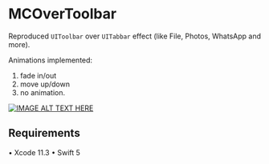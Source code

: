 # MCOverToolbar
Reproduced `UIToolbar` over `UITabbar` effect (like File, Photos, WhatsApp and more).

Animations implemented: 
1. fade in/out
2. move up/down
3. no animation.

[![IMAGE ALT TEXT HERE](https://media.giphy.com/media/RKG3M6GlzS3BCR5BSh/giphy.gif)]()

## Requirements
• Xcode 11.3
• Swift 5
